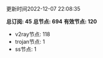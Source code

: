 更新时间2022-12-07 22:08:35

**总订阅: 45**
**总节点: 694**
**有效节点: 120**
- v2ray节点: 118
- trojan节点: 1
- ss节点: 1
